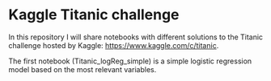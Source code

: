 # Kaggle Titanic challenge
In this repository I will share notebooks with different solutions to the Titanic challenge hosted by Kaggle: https://www.kaggle.com/c/titanic.

The first notebook (Titanic_logReg_simple) is a simple logistic regression model based on the most relevant variables.
